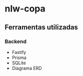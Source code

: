 # nlw-copa
 
 ## Ferramentas utilizadas

 ### Backend
 - Fastify
 - Prisma
 - SQLite
 - Diagrama ERD
